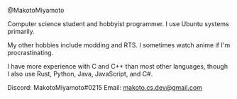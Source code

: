 @MakotoMiyamoto

Computer science student and hobbyist programmer. I use Ubuntu systems primarily.

My other hobbies include modding and RTS. I sometimes watch anime if I'm procrastinating.

I have more experience with C and C++ than most other languages, though I also use Rust, Python,
Java, JavaScript, and C#.

Discord: MakotoMiyamoto#0215
Email: makoto.cs.dev@gmail.com

<!---
MakotoMiyamoto/MakotoMiyamoto is a ✨ special ✨ repository because its `README.md` (this file) appears on your GitHub profile.
You can click the Preview link to take a look at your changes.
--->
